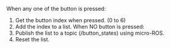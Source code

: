 When any one of the button is pressed:
   1. Get the button index when pressed. (0 to 6) 
   2.  Add the index to a list.
When NO button is pressed:
   1. Publish the list to a topic (/button_states) using micro-ROS.
   2. Reset the list. 
